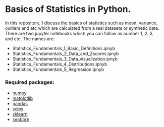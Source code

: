 # Basics of Statistics in Python.
In this repository, I discuss the basics of statistics such as mean, variance, outliers and etc which are calculated from a real datasets or synthetic data. There are two jupyter notebooks which you can follow as number 1, 2, 3, and etc. The names are: 
* Statistics_Fundamentals_1_Basic_Definitions.ipnyb
* Statistics_Fundamentals_2_Data_and_Zscores.ipnyb
* Statistics_Fundamentals_3_Data_visualization.ipnyb
* Statistics_Fundamentals_4_Distributions.ipnyb
* Statistics_Fundamentals_5_Regression.ipnyb

### Required packages:
* [numpy](https://numpy.org/)
* [matplotlib](https://matplotlib.org/)
* [pandas](https://pandas.pydata.org/)
* [scipy](https://scipy.org/)
* [sklearn](https://scikit-learn.org/stable/)
* [seaborn](https://seaborn.pydata.org/introduction.html)
